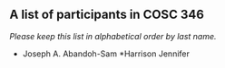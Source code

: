 A list of participants in COSC 346
---------------------------------

*Please keep this list in alphabetical order by last name.*

* Joseph A. Abandoh-Sam
*Harrison Jennifer 
